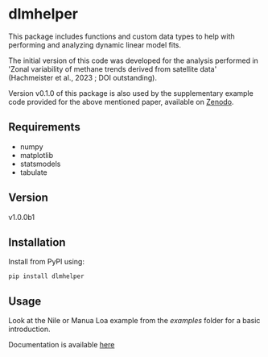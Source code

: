 # dlmhelper

This package includes functions and custom data types to help with performing and analyzing dynamic linear model fits. 

The initial version of this code was developed for the analysis performed in 'Zonal variability of methane trends derived from satellite data' (Hachmeister et al., 2023 ; DOI outstanding).

Version v0.1.0 of this package is also used by the supplementary example code provided for the above mentioned paper, available on [Zenodo](http://www.doi.org/10.5281/zenodo.8178927).


## Requirements

- numpy
- matplotlib
- statsmodels
- tabulate

## Version

v1.0.0b1

## Installation

Install from PyPI using:

    pip install dlmhelper

## Usage

Look at the Nile or Manua Loa example from the _examples_ folder for a basic introduction.

Documentation is available [here](https://jonashach.github.io/dlmhelper/build/html/index.html)
